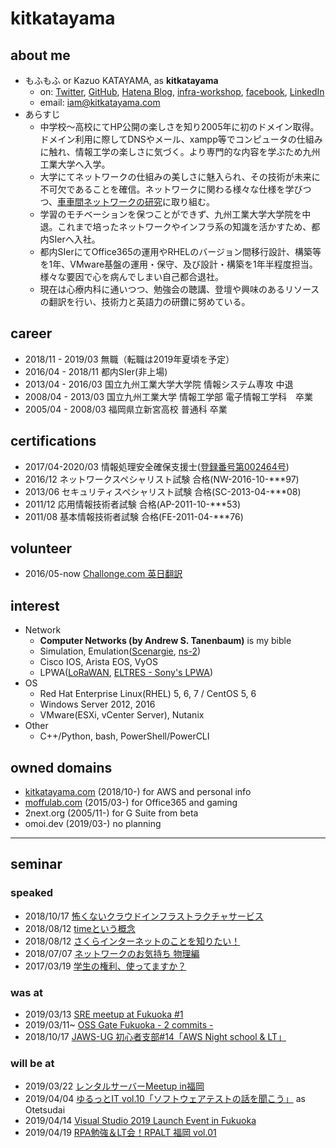 # kitkatayama

## about me

* もふもふ or Kazuo KATAYAMA, as **kitkatayama**
  * on: [Twitter](https://twitter.com/kitkatayama), [GitHub](https://github.com/kitkatayama), [Hatena Blog](https://kitkatayama.hatenablog.com/), [infra-workshop](https://wiki.infra-workshop.tech/user/kitkatayama), [facebook](https://www.facebook.com/kitkazuokatayama), [LinkedIn](https://www.linkedin.com/in/kitkatayama/)
  * email: [iam@kitkatayama.com](mailto:iam@kitkatayama.com)
* あらすじ
  * 中学校～高校にてHP公開の楽しさを知り2005年に初のドメイン取得。ドメイン利用に際してDNSやメール、xampp等でコンピュータの仕組みに触れ、情報工学の楽しさに気づく。より専門的な内容を学ぶため九州工業大学へ入学。
  * 大学にてネットワークの仕組みの美しさに魅入られ、その技術が未来に不可欠であることを確信。ネットワークに関わる様々な仕様を学びつつ、[車車間ネットワークの研究](https://www.toyota-itc.com/publications/index.php?year=1&user=1167)に取り組む。
  * 学習のモチベーションを保つことができず、九州工業大学大学院を中退。これまで培ったネットワークやインフラ系の知識を活かすため、都内SIerへ入社。
  * 都内SIerにてOffice365の運用やRHELのバージョン間移行設計、構築等を1年、VMware基盤の運用・保守、及び設計・構築を1年半程度担当。様々な要因で心を病んでしまい自己都合退社。
  * 現在は心療内科に通いつつ、勉強会の聴講、登壇や興味のあるリソースの翻訳を行い、技術力と英語力の研鑽に努めている。

## career

* 2018/11 - 2019/03 無職（転職は2019年夏頃を予定）
* 2016/04 - 2018/11 都内SIer(非上場)
* 2013/04 - 2016/03 国立九州工業大学大学院 情報システム専攻 中退
* 2008/04 - 2013/03 国立九州工業大学 情報工学部 電子情報工学科　卒業
* 2005/04 - 2008/03 福岡県立新宮高校 普通科 卒業

## certifications

* 2017/04-2020/03 情報処理安全確保支援士([登録番号第002464号](https://riss.ipa.go.jp/r?r=002464))
* 2016/12 ネットワークスペシャリスト試験 合格(NW-2016-10-***97)
* 2013/06 セキュリティスペシャリスト試験 合格(SC-2013-04-***08)
* 2011/12 応用情報技術者試験 合格(AP-2011-10-***53)
* 2011/08 基本情報技術者試験 合格(FE-2011-04-***76)

## volunteer

* 2016/05-now [Challonge.com 英日翻訳](https://kitkatayama.hatenablog.com/entry/2019/03/02/184623)

## interest

* Network
  * **Computer Networks (by Andrew S. Tanenbaum)** is my bible
  * Simulation, Emulation([Scenargie](https://www.spacetime-eng.com/en/), [ns-2](https://www.isi.edu/nsnam/ns/))
  * Cisco IOS, Arista EOS, VyOS
  * LPWA([LoRaWAN](https://lora-alliance.org/about-lorawan), [ELTRES - Sony's LPWA](https://www.sony-semicon.co.jp/products_ja/eltres/index.html))
* OS
  * Red Hat Enterprise Linux(RHEL) 5, 6, 7 / CentOS 5, 6
  * Windows Server 2012, 2016
  * VMware(ESXi, vCenter Server), Nutanix
* Other
  * C++/Python, bash, PowerShell/PowerCLI

## owned domains

* [kitkatayama.com](https://kitkatayama.com/) (2018/10-) for AWS and personal info
* [moffulab.com](https://moffulab.com/) (2015/03-) for Office365 and gaming
* 2next.org (2005/11-) for G Suite from beta
* omoi.dev (2019/03-) no planning

---

## seminar

### speaked

* 2018/10/17 [怖くないクラウドインフラストラクチャサービス](https://kitkatayama.hatenablog.com/entry/2018/10/18/202840)
* 2018/08/12 [timeという概念](https://kitkatayama.hatenablog.com/entry/2018/10/18/204454)
* 2018/08/12 [さくらインターネットのことを知りたい！](https://kitkatayama.hatenablog.com/entry/2018/10/18/204454)
* 2018/07/07 [ネットワークのお気持ち 物理編](https://kitkatayama.hatenablog.com/entry/2018/08/04/092854)
* 2017/03/19 [学生の権利、使ってますか？](https://www.slideshare.net/KazuoKatayama/ss-73352980)

### was at

* 2019/03/13 [SRE meetup at Fukuoka #1](https://kitkatayama.hatenablog.com/entry/2019/03/14/031112)
* 2019/03/11~ [OSS Gate Fukuoka - 2 commits -](https://kitkatayama.hatenablog.com/entry/2019/03/15/211221)
* 2018/10/17 [JAWS-UG 初心者支部#14「AWS Night school & LT」](https://kitkatayama.hatenablog.com/entry/2018/10/18/202840)

### will be at

* 2019/03/22 [レンタルサーバーMeetup in福岡](https://pepabo.connpass.com/event/121825/)
* 2019/04/04 [ゆるっとIT vol.10「ソフトウェアテストの話を聞こう」](https://yurutto-it.connpass.com/event/123280/) as Otetsudai
* 2019/04/14 [Visual Studio 2019 Launch Event in Fukuoka](https://fukuten.connpass.com/event/121948/)
* 2019/04/19 [RPA勉強＆LT会！RPALT 福岡 vol.01](https://rpacommunity.connpass.com/event/123191/)